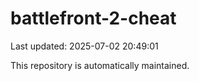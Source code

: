 # battlefront-2-cheat

Last updated: 2025-07-02 20:49:01

This repository is automatically maintained.
